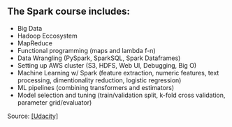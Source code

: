 ## The Spark course includes:

- Big Data
- Hadoop Eccosystem 
- MapReduce
- Functional programming  (maps and lambda f-n)
- Data Wrangling (PySpark, SparkSQL, Spark Dataframes)
- Setting up AWS cluster (S3, HDFS, Web UI, Debugging, Big O)
- Machine Learning w/ Spark (feature extraction, numeric features, text processing, dimentionality reduction, logistic regression)
- ML pipelines (combining transformers and estimators)
- Model selection and tuning (train/validation split, k-fold cross validation, parameter grid/evaluator)

Source: [[Udacity]](https://www.udacity.com/course/learn-spark-at-udacity--ud2002)
